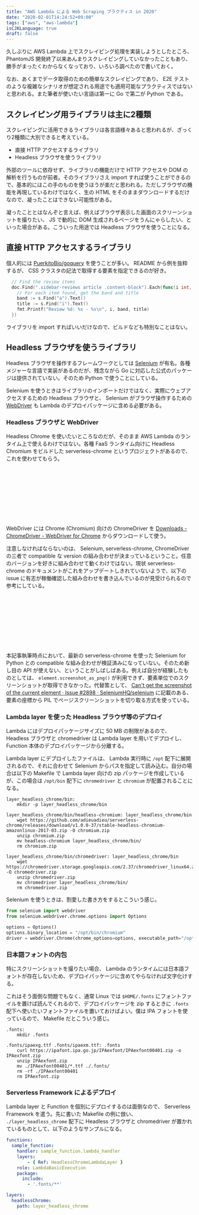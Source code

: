 ```yaml
---
title: "AWS Lambda による Web Scraping プラクティス in 2020"
date: "2020-02-01T14:24:52+09:00"
tags: ["aws", "aws-lambda"]
isCJKLanguage: true
draft: false
---
```


久しぶりに AWS Lambda 上でスクレイピング処理を実装しようとしたところ、 PhantomJS 開発終了以来あんまりスクレイピングしていなかったこともあり、勝手がまったくわからなくなっており、いろいろ調べたので書いておく。

なお、あくまでデータ取得のための簡単なスクレイピングであり、 E2E テストのような複雑なシナリオが想定される用途でも適用可能なプラクティスではないと思われる。また筆者が使いたい言語は第一に Go で第二が Python である。

## スクレイピング用ライブラリは主に2種類

スクレイピングに活用できるライブラリは各言語様々あると思われるが、ざっくり2種類に大別できると考えている。

* 直接 HTTP アクセスするライブラリ
* Headless ブラウザを使うライブラリ

外部のツールに依存せず、ライブラリの機能だけで HTTP アクセスや DOM の解析を行うものが前者。そのライブラリさえ import すれば使うことができるので、基本的にはこの手のものを使うほうが楽だと思われる。ただしブラウザの機能を再現しているわけではなく、生の HTML をそのままダウンロードするだけなので、凝ったことはできない可能性がある。

凝ったこととはなんぞと言えば、例えばブラウザ表示した画面のスクリーンショットを撮りたい、 JS で動的に DOM 生成されるページをうんにゃらしたい、といった場合がある。こういった用途では Headless ブラウザを使うことになる。

## 直接 HTTP アクセスするライブラリ

個人的には [PuerkitoBio/goquery](https://github.com/PuerkitoBio/goquery) を使うことが多い。 README から例を抜粋するが、 CSS クラスタの記法で取得する要素を指定できるのが好き。

```go
  // Find the review items
  doc.Find(".sidebar-reviews article .content-block").Each(func(i int, s *goquery.Selection) {
    // For each item found, get the band and title
    band := s.Find("a").Text()
    title := s.Find("i").Text()
    fmt.Printf("Review %d: %s - %s\n", i, band, title)
  })
```

ライブラリを import すればいいだけなので、ビルドなども特別なことはない。

## Headless ブラウザを使うライブラリ

Headless ブラウザを操作するフレームワークとしては [Selenium](https://selenium.dev/) が有名。各種メジャーな言語で実装があるのだが、残念ながら Go に対応した公式のパッケージは提供されていない。そのため Python で使うことにしている。

Selenium を使うときはライブラリのインポートだけではなく、実際にウェブアクセスするための Headless ブラウザと、 Selenium がブラウザ操作するための [WebDriver](https://www.w3.org/TR/webdriver/) も Lambda のデプロイパッケージに含める必要がある。

### Headless ブラウザと WebDriver

Headless Chrome を使いたいところなのだが、そのまま AWS Lambda のランタイム上で使えるわけではない。各種 FaaS ランタイム向けに Headless Chromium をビルドした serverless-chrome というプロジェクトがあるので、これを使わせてもらう。

<div class="iframely-embed"><div class="iframely-responsive" style="height: 140px; padding-bottom: 0;"><a href="https://github.com/adieuadieu/serverless-chrome" data-iframely-url="//cdn.iframe.ly/J2IgAjY"></a></div></div><script async src="//cdn.iframe.ly/embed.js" charset="utf-8"></script>

WebDriver には Chrome (Chromium) 向けの ChromeDriver を [Downloads - ChromeDriver - WebDriver for Chrome](https://chromedriver.chromium.org/downloads) からダウンロードして使う。

注意しなければならないのは、 Selenium, serverless-chrome, ChromeDriver の三者で compatible な version の組み合わせが決まっているということ。任意のバージョンを好きに組み合わせて動くわけではない。現状 serverless-chrome のドキュメントがこれをアップデートしきれていないようで、以下の issue に有志が稼働確認した組み合わせを書き込んでいるのが見受けられるので参考にしている。

<div class="iframely-embed"><div class="iframely-responsive" style="height: 140px; padding-bottom: 0;"><a href="https://github.com/adieuadieu/serverless-chrome/issues/133" data-iframely-url="//cdn.iframe.ly/ycgUfPu"></a></div></div><script async src="//cdn.iframe.ly/embed.js" charset="utf-8"></script>

本記事執筆時点において、最新の serverless-chrome を使った Selenium for Python との compatible な組み合わせが検証済みになっていない。そのため新し目の API が使えない、ということがしばしばある。例えば自分が経験したものとしては、 `element.screenshot_as_png()` が利用できず、要素単位でのスクリーンショットが取得できなかった。代替策として、 [Can't get the screenshot of the current element · Issue #2898 · SeleniumHQ/selenium](https://github.com/SeleniumHQ/selenium/issues/2898) に記載のある、要素の座標から PIL でページスクリーンショットを切り取る方式を使っている。

### Lambda layer を使った Headless ブラウザ等のデプロイ

Lambda にはデプロイパッケージサイズに 50 MB の制限があるので、 Headless ブラウザと chromedriver は Lambda layer を用いてデプロイし、 Function 本体のデプロイパッケージから分離する。

Lambda layer にデプロイしたファイルは、 Lambda 実行時に `/opt` 配下に展開されるので、それに合わせて Selenium からパスを指定して読み込む。自分の場合は以下の Makefile で Lambda layer 向けの zip パッケージを作成しているが、この場合は `/opt/bin` 配下に `chromedriver` と `chromium` が配置されることになる。

```make
layer_headless_chrome/bin:
	mkdir -p layer_headless_chrome/bin

layer_headless_chrome/bin/headless-chromium: layer_headless_chrome/bin
	wget https://github.com/adieuadieu/serverless-chrome/releases/download/v1.0.0-37/stable-headless-chromium-amazonlinux-2017-03.zip -O chromium.zip
	unzip chromium.zip
	mv headless-chromium layer_headless_chrome/bin/
	rm chromium.zip

layer_headless_chrome/bin/chromedriver: layer_headless_chrome/bin
	wget https://chromedriver.storage.googleapis.com/2.37/chromedriver_linux64.zip -O chromedriver.zip
	unzip chromedriver.zip
	mv chromedriver layer_headless_chrome/bin/
	rm chromedriver.zip
```

Selenium を使うときは、割愛した書き方をするとこういう感じ。

```python
from selenium import webdriver
from selenium.webdriver.chrome.options import Options

options = Options()
options.binary_location = "/opt/bin/chromium"
driver = webdriver.Chrome(chrome_options=options, executable_path="/opt/bin/chromedriver")
```

### 日本語フォントの内包

特にスクリーンショットを撮りたい場合、 Lambda のランタイムには日本語フォントが存在しないため、デプロイパッケージに含めてやらなければ文字化けする。

これはそう面倒な問題でもなく、通常 Linux では `$HOME/.fonts` にフォントファイルを置けば読んでくれるので、デプロイパッケージを zip するときに `.fonts` 配下へ使いたいフォントファイルを置いておけばよい。僕は IPA フォントを使っているので、 Makefile だとこういう感じ。

```make
.fonts:
	mkdir .fonts

.fonts/ipaexg.ttf .fonts/ipaexm.ttf: .fonts
	curl https://ipafont.ipa.go.jp/IPAexfont/IPAexfont00401.zip -o IPAexfont.zip
	unzip IPAexfont.zip
	mv ./IPAexfont00401/*.ttf ./.fonts/
	rm -rf ./IPAexfont00401
	rm IPAexfont.zip
```

### Serverless Framework によるデプロイ

Lambda layer と Function を個別にデプロイするのは面倒なので、 Serverless Framework を遣う。先に書いた Makefile の例に倣い、 `./layer_headless_chrome` 配下に Headless ブラウザと chromedriver が置かれているものとして、以下のようなサンプルになる。

```yaml
functions:
  sample_function:
    handler: sample_function.lambda_handler
    layers:
        - { Ref: HeadlessChromeLambdaLayer }
    role: LambdaBasicExecution
    package:
      include:
        - '.fonts/**'

layers:
  headlessChrome:
	path: layer_headless_chrome
```
